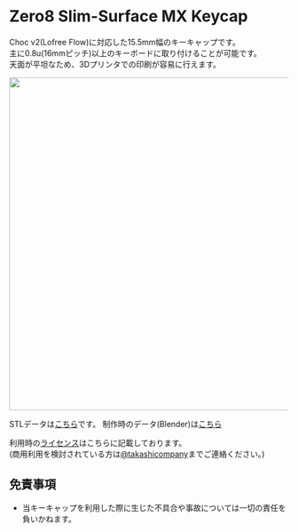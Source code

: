 # Zero8 Slim-Surface MX Keycap

Choc v2(Lofree Flow)に対応した15.5mm幅のキーキャップです。  
主に0.8u(16mmピッチ)以上のキーボードに取り付けることが可能です。  
天面が平坦なため、3Dプリンタでの印刷が容易に行えます。  

<img src = "https://github.com/user-attachments/assets/80769c43-aca7-4afa-85c0-a827572ab804" width = "600px"/>

STLデータは[こちら](https://github.com/takashicompany/keycap/blob/master/zero8-slim-surface-mx/zero8-slim-surface-mx.stl)です。
制作時のデータ(Blender)は[こちら](https://github.com/takashicompany/keycap/blob/master/zero8-slim-surface-mx/zero8-slim-surface-mx.blend)

利用時の[ライセンス](https://github.com/takashicompany/keycap/blob/master/LICENSE)はこちらに記載しております。  
(商用利用を検討されている方は[@takashicompany](x.com/takashicompany)までご連絡ください。)

## 免責事項
- 当キーキャップを利用した際に生じた不具合や事故については一切の責任を負いかねます。
